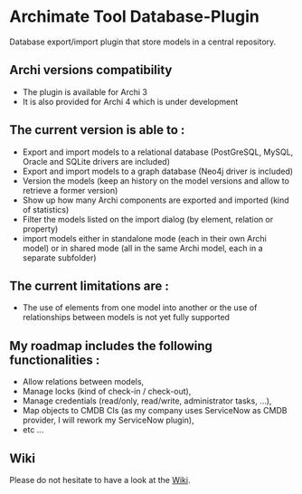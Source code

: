 # Archimate Tool Database-Plugin
Database export/import plugin that store models in a central repository.

## Archi versions compatibility
* The plugin is available for Archi 3
* It is also provided for Archi 4 which is under development

## The current version is able to :
* Export and import models to a relational database (PostGreSQL, MySQL, Oracle and SQLite drivers are included)
* Export and import models to a graph database (Neo4j driver is included)
* Version the models (keep an history on the model versions and allow to retrieve a former version)
* Show up how many Archi components are exported and imported (kind of statistics)
* Filter the models listed on the import dialog (by element, relation or property)
* import models either in standalone mode (each in their own Archi model) or in shared mode (all in the same Archi model, each in a separate subfolder)

## The current limitations are :
* The use of elements from one model into another or the use of relationships between models is not yet fully supported

## My roadmap includes the following functionalities :
* Allow relations between models,
* Manage locks (kind of check-in / check-out),
* Manage credentials (read/only, read/write, administrator tasks, ...),
* Map  objects to CMDB CIs (as my company uses ServiceNow as CMDB provider, I will rework my ServiceNow plugin),
* etc ...
   
## Wiki
Please do not hesitate to have a look at the [Wiki](https://github.com/archi-contribs/database-plugin/wiki).